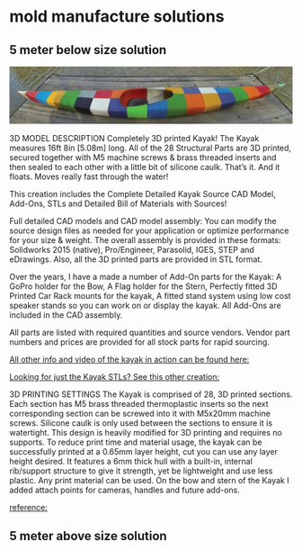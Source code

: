 # mold manufacture solutions

## 5 meter below size solution
![united componment solution](./body-solution-unites.jpg)

3D MODEL DESCRIPTION
Completely 3D printed Kayak! The Kayak measures 16ft 8in [5.08m] long. All of the 28 Structural Parts are 3D printed, secured together with M5 machine screws & brass threaded inserts and then sealed to each other with a little bit of silicone caulk. That’s it. And it floats. Moves really fast through the water!

This creation includes the Complete Detailed Kayak Source CAD Model, Add-Ons, STLs and Detailed Bill of Materials with Sources!

Full detailed CAD models and CAD model assembly: You can modify the source design files as needed for your application or optimize performance for your size & weight. The overall assembly is provided in these formats: Solidworks 2015 (native), Pro/Engineer, Parasolid, IGES, STEP and eDrawings. Also, all the 3D printed parts are provided in STL format.

Over the years, I have a made a number of Add-On parts for the Kayak: A GoPro holder for the Bow, A Flag holder for the Stern, Perfectly fitted 3D Printed Car Rack mounts for the kayak, A fitted stand system using low cost speaker stands so you can work on or display the kayak. All Add-Ons are included in the CAD assembly.

All parts are listed with required quantities and source vendors. Vendor part numbers and prices are provided for all stock parts for rapid sourcing.

[All other info and video of the kayak in action can be found here:](http://www.grassrootsengineering.com/)

[Looking for just the Kayak STLs? See this other creation:](https://cults3d.com/en/3d-model/various/world-s-first-3d-printed-kayak-stls-only)

3D PRINTING SETTINGS
The Kayak is comprised of 28, 3D printed sections. Each section has M5 brass threaded thermoplastic inserts so the next corresponding section can be screwed into it with M5x20mm machine screws. Silicone caulk is only used between the sections to ensure it is watertight. This design is heavily modified for 3D printing and requires no supports. To reduce print time and material usage, the kayak can be successfully printed at a 0.65mm layer height, cut you can use any layer height desired. It features a 6mm thick hull with a built-in, internal rib/support structure to give it strength, yet be lightweight and use less plastic. Any print material can be used. On the bow and stern of the Kayak I added attach points for cameras, handles and future add-ons.

[reference:](https://cults3d.com/en/3d-model/various/world-s-first-3d-printed-kayak-stls-only)

## 5 meter above size solution
